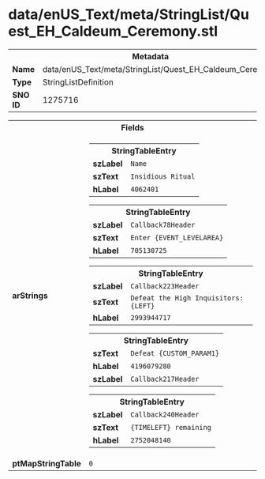 <h1>data/enUS_Text/meta/StringList/Quest_EH_Caldeum_Ceremony.stl</h1><table><tr><th colspan="100%">Metadata</th></tr><tr><td><b>Name</b></td><td>data/enUS_Text/meta/StringList/Quest_EH_Caldeum_Ceremony.stl</td></tr><tr><td><b>Type</b></td><td>StringListDefinition</td></tr><tr><td><b>SNO ID</b></td><td>1275716</td></tr></table>

<table><tr><th colspan="100%">Fields</th></tr><tr><td><b>arStrings</b></td><td><table><tr><th colspan="100%">StringTableEntry</th></tr><tr><td><b>szLabel</b></td><td><code>Name</code></td></tr><tr><td><b>szText</b></td><td><code>Insidious Ritual</code></td></tr><tr><td><b>hLabel</b></td><td><code>4062401</code></td></tr></table>


<table><tr><th colspan="100%">StringTableEntry</th></tr><tr><td><b>szLabel</b></td><td><code>Callback78Header</code></td></tr><tr><td><b>szText</b></td><td><code>Enter {EVENT_LEVELAREA}</code></td></tr><tr><td><b>hLabel</b></td><td><code>705130725</code></td></tr></table>


<table><tr><th colspan="100%">StringTableEntry</th></tr><tr><td><b>szLabel</b></td><td><code>Callback223Header</code></td></tr><tr><td><b>szText</b></td><td><code>Defeat the High Inquisitors: {LEFT}</code></td></tr><tr><td><b>hLabel</b></td><td><code>2993944717</code></td></tr></table>


<table><tr><th colspan="100%">StringTableEntry</th></tr><tr><td><b>szText</b></td><td><code>Defeat {CUSTOM_PARAM1}</code></td></tr><tr><td><b>hLabel</b></td><td><code>4196079280</code></td></tr><tr><td><b>szLabel</b></td><td><code>Callback217Header</code></td></tr></table>


<table><tr><th colspan="100%">StringTableEntry</th></tr><tr><td><b>szLabel</b></td><td><code>Callback240Header</code></td></tr><tr><td><b>szText</b></td><td><code>{TIMELEFT} remaining</code></td></tr><tr><td><b>hLabel</b></td><td><code>2752048140</code></td></tr></table>


</td></tr><tr><td><b>ptMapStringTable</b></td><td><code>0</code></td></tr></table>

